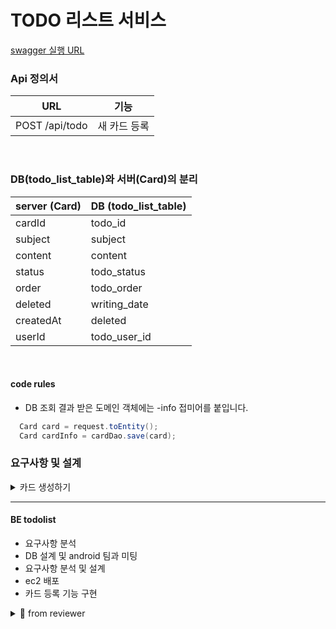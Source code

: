 # TODO 리스트 서비스


[swagger 실행 URL](http://localhost:8080/swagger-ui/index.html)

### Api 정의서

| URL                | 기능      |
|--------------------|---------|
| POST /api/todo     | 새 카드 등록 |

<br>

### DB(todo_list_table)와 서버(Card)의 분리

| server (Card)  | DB (todo_list_table) |
|----------------|----------------------|
| cardId         | todo_id              |
| subject        | subject              |
| content        | content              |
| status         | todo_status          |
| order          | todo_order           |
| deleted        | writing_date         |
| createdAt      | deleted              |
| userId         | todo_user_id         |


<br>

#### code rules

- DB 조회 결과 받은 도메인 객체에는 -info 접미어를 붙입니다.
``` java
  Card card = request.toEntity();
  Card cardInfo = cardDao.save(card);
```


### 요구사항 및 설계

<details markdown="1">
<summary>카드 생성하기</summary>

#### 요구사항

- 사용자는 카드를 등록한다.
    - 카드 등록시에는 `해야할 일/하고있는 일/완료한 일` 중 하나를 선택하여, 제목과 내용을 입력한다.



#### 비즈니스 로직

- **POST /api/todo** 를 통해 요청 받는다
- 사용자 id, 제목, 내용을 전달 받는다.
- `검증` 각각의 값에 대한 null, 공백여부를 검증한다.
- `검증` 제목은 50글자 이하여야 한다.
- `검증` 내용은 500글자 이하여야 한다.
- 전달받은 데이터 검증 처리 후 todo_list_table DB 저장을 실행한다.
- 동일 작업을 todo_user_history_table 에도 등록 기록을 저장한다.
- PRG 패턴 결과 응답코드 : 200
  - POST 이후 GET /{user-id}/card/{id} 로 요청 
  - 쓰기 요청 결과 redirect 통한 조회로직에는 사용자와 카드 정보 조회를 통해 데이터 무결성 확인 할 수 있다고 생각


#### 비기능



</details>


---


#### BE todolist
- 요구사항 분석
- DB 설계 및 android 팀과 미팅
- 요구사항 분석 및 설계
- ec2 배포
- 카드 등록 기능 구현



<details markdown="1">
<summary>📑 from reviewer </summary>

#### 참고

- [DB 저장시 네이밍과 enum](https://techblog.woowahan.com/2527/)
- [네이밍 - 클린코드](https://velog.io/@dnr6054/Clean-Code-2-%EC%9D%98%EB%AF%B8-%EC%9E%88%EB%8A%94-%EC%9D%B4%EB%A6%84)


#### 내용 정리


- URL convention != Rest Api 목록
- Dto
  - inner class와 @Data
- @RequestMapping : 클래스 레벨 이용
- @PostMapping
- ResponseEntity 사용의도와 구조
- lombok을 좀 더 보수적으로 사용해봅시다.
  > AllArgsConstructor, Builder 가 둘다 존재해야 될까요?
  > 접근 제한자를 두지 않아도 될까요?
  > 
  > builder는 매우 편리하지만 nullsafe하지 못한 위험성이 있기에 보수적으로 사용해야 합니다.
  이 점을 알고 계신다면 builder를 어느 경우에 쓰면 되겠다. 라는 생각이 정리 되실거 같아요.
  생성자, 빌더, 정적 팩토리 메서드를 공부해보시기를 추천합니다.

- ResutSet의 LocalDateTime
  ``` java
  rs.getTimestamp(CARD_WRITING_DATE).toLocalDateTime()
  ```
- 들여쓰기를 일관성있게 해주는 것이 가독성에 좋을 것 같습니다.


  > 이 코드를 따라가기 위해서는 from의 반환형을 알아야합니다.
  물론 ide에서는 추적이 쉬워 알 수 있지만, pr에서는 알기 쉽지 않습니다.
  즉 가독성을 위해서는 TodoStatus를 붙여서 TodoStatus.from() 으로 하면 좋다고 생각합니다.
  상수명으로 TODO_STATUS도 언급되어서 라고 말하셨는데, 매개변수에서 반환형을 추론하는 것은 일반적이지 않다고 생각합니다.

- card와 todo를 구분하려는 시도는 좋습니다.


- Dao에서 컬럼의 순서를 가지고 쿼리보다는 컬럼이름으로 하도록 한다.
  - Deleted time 으로 보이는데 DELETED boolean과는 다른 값으로 보입니다.
  ``` java
  public static final int COLUMN_INDEX_DELETED = 5;
  ```

### 2nd

[1주차 3th PR](https://github.com/codesquad-members-2022/todo-list/pull/126)



</details>
